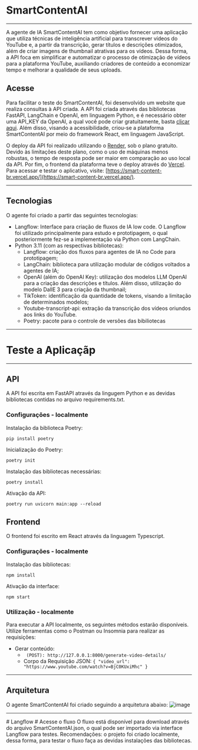 # SmartContentAI
<hr>

A agente de IA SmartContentAI tem como objetivo fornecer uma aplicação que utiliza técnicas de inteligência artificial para transcrever vídeos do YouTube e, a partir da transcrição, gerar títulos e descrições otimizados, além de criar imagens de thumbnail atrativas para os vídeos. Dessa forma, a API foca em simplificar e automatizar o processo de otimização de vídeos para a plataforma YouTube, auxiliando criadores de conteúdo a economizar tempo e melhorar a qualidade de seus uploads.

## Acesse 
Para facilitar o teste do SmartContentAI, foi desenvolvido um website que realiza consultas à API criada. A API foi criada através das bibliotecas FastAPI, LangChain e OpenAI, em linguagem Python, e é necessário obter uma API_KEY da OpenAI, a qual você pode criar gratuitamente, basta [clicar aqui](https://openai.com/index/openai-api/). Além disso, visando a acessibilidade, criou-se a plataforma SmartContentAI por meio do framework React, em linguagem JavaScript. 

O deploy da API foi realizado utilizando o [Render](https://dashboard.render.com/), sob o plano gratuito. Devido às limitações deste plano, como o uso de máquinas menos robustas, o tempo de resposta pode ser maior em comparação ao uso local da API. Por fim, o frontend da plataforma teve o deploy através do [Vercel](https://vercel.com/). Para acessar e testar o aplicativo, visite: [https://smart-content-br.vercel.app/](https://smart-content-br.vercel.app/).

<hr>

## Tecnologias
O agente foi criado a partir das seguintes tecnologias:
- Langflow: Interface para criação de fluxos de IA low code. O Langflow foi utilizado principalmente para estudo e prototipagem, o qual posteriormente fez-se a implementação via Python com LangChain.
- Python 3.11 (com as respectivas bibliotecas): 
  - Langflow: criação dos fluxos para agentes de IA no Code para prototipagem;
  - LangChain: biblioteca para utilização modular de códigos voltados a agentes de IA;
  - OpenAI (além do OpenAI Key): utilização dos modelos LLM OpenAI para a criação das descrições e títulos. Além disso, utilização do modelo DallE 3 para criação da thumbnail;
  - TikToken: identificação da quantidade de tokens, visando a limitação de determinados modelos;
  - Youtube-transcript-api: extração da transcrição dos vídeos oriundos aos links do YouTube.
  - Poetry: pacote para o controle de versões das bibiliotecas

<hr>

# Teste a Aplicaçãp
<hr>

## API
A API foi escrita em FastAPI através da lingugem Python e as devidas bibliotecas contidas no arquivo requirements.txt.

### Configurações - localmente
Instalação da biblioteca Poetry:
```
pip install poetry
```

Inicialização do Poetry:
```
poetry init
```

Instalação das bibliotecas necessárias:
```
poetry install
```

Ativação da API:
```
poetry run uvicorn main:app --reload
```

## Frontend
O frontend foi escrito em React através da linguagem Typescript.

### Configurações - localmente
Instalação das bibliotecas:
```
npm install
```

Ativação da interface:
```
npm start
```

### Utilização - localmente
Para executar a API localmente, os seguintes métodos estarão disponíveis. Utilize ferramentas como o Postman ou Insomnia para realizar as requisições:

- Gerar conteúdo:
  - ``` (POST): http://127.0.0.1:8000/generate-video-details/```
  - Corpo da Requisição JSON: ```{ "video_url": "https://www.youtube.com/watch?v=BjC0KUxiMhc" }```

<hr>

## Arquitetura
O agente SmartContentAI foi criado seguindo a arquitetura abaixo:
![image](https://github.com/user-attachments/assets/2cf43b43-30af-4b1e-8a0d-d436372b065b)

<hr>
# Langflow
# Acesse o fluxo
O fluxo está disponível para download através do arquivo SmartContentAI.json, o qual pode ser importado via interface Langflow para testes. Recomendações: o projeto foi criado localmente, dessa forma, para testar o fluxo faça as devidas instalações das bibliotecas.
